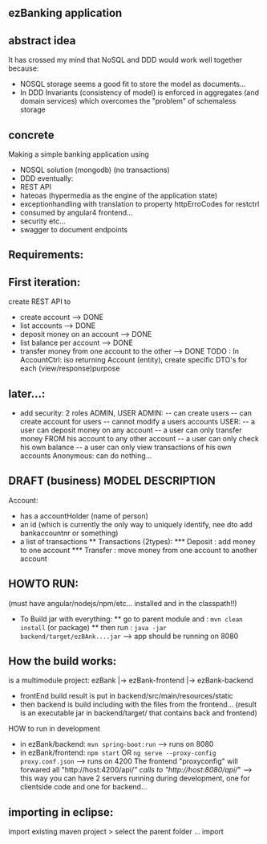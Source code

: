 ezBanking application
-----------------------

abstract idea
----------------
It has crossed my mind that NoSQL and DDD would work well together because:
- NOSQL storage seems a good fit to store the model as documents...
- In DDD Invariants (consistency of model) is enforced in aggregates (and domain services) 
	which overcomes the "problem" of schemaless storage
 
concrete
-----------
Making a simple banking application using
- NOSQL solution (mongodb) (no transactions)
- DDD
eventually:
- REST API
- hateoas (hypermedia as the engine of the application state)
- exceptionhandling with translation to property httpErroCodes for restctrl
- consumed by angular4 frontend...
- security etc...
- swagger to document endpoints


Requirements:
-------------
First iteration:
----------------
create REST API to 
- create account --> DONE
- list accounts --> DONE
- deposit money on an account --> DONE
- list balance per account --> DONE
- transfer money from one account to the other --> DONE
TODO : In AccountCtrl: iso returning Account (entity), create specific DTO's for each (view/response)purpose

later...:
----------------
- add security: 2 roles ADMIN, USER
ADMIN:
-- can create users
-- can create account for users
-- cannot modify a users accounts
USER:
-- a user can deposit money on any account
-- a user can only transfer money FROM his account to any other account
-- a user can only check his own balance
-- a user can only view transactions of his own accounts
Anonymous:
can do nothing...


DRAFT (business) MODEL DESCRIPTION
-----------------------
Account: 
* has a accountHolder (name of person)
* an id (which is currently the only way to uniquely identify, nee dto add bankaccountnr or something)
* a list of transactions
** Transactions (2types):
*** Deposit : add money to one account
*** Transfer : move money from one account to another account



HOWTO RUN:
----------
(must have angular/nodejs/npm/etc... installed and in the classpath!!)
* To Build jar with everything:
** go to parent module and : 
	`mvn clean install` (or package)
** then run : `java -jar backend/target/ezBAnk....jar`
--> app should be running on 8080
 
How the build works:
-------------------- 
is a multimodule project:
ezBank
|-> ezBank-frontend
|-> ezBank-backend

* frontEnd build result is put in backend/src/main/resources/static
* then backend is build including with the files from the frontend...
(result is an executable jar in backend/target/ that contains back and frontend)

HOW to run in development
* in ezBank/backend: `mvn spring-boot:run`  --> runs on 8080
* in ezBank/frontend: `npm start` OR `ng serve --proxy-config proxy.conf.json`  --> runs on 4200
The frontend "proxyconfig" will forwared all "http://host:4200/api/*" calls to "http://host:8080/api/*" 
--> this way you can have 2 servers running during development, one for clientside code and one for backend...


importing in eclipse:
---------------------
import existing maven project > select the parent folder ... import